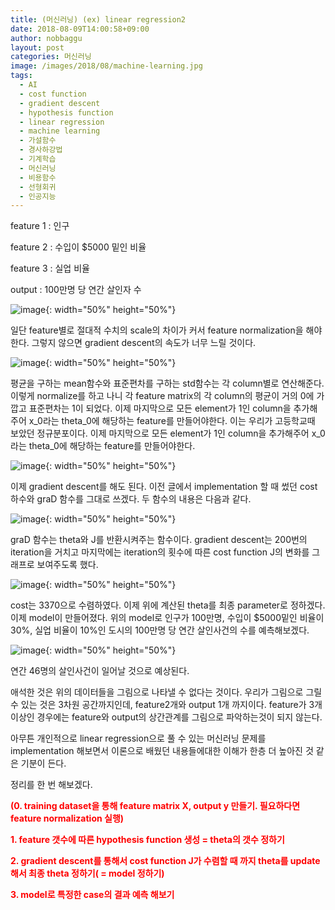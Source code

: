 ```yaml
---
title: (머신러닝) (ex) linear regression2
date: 2018-08-09T14:00:58+09:00
author: nobbaggu
layout: post
categories: 머신러닝
image: /images/2018/08/machine-learning.jpg
tags:
  - AI
  - cost function
  - gradient descent
  - hypothesis function
  - linear regression
  - machine learning
  - 가설함수
  - 경사하강법
  - 기계학습
  - 머신러닝
  - 비용함수
  - 선형회귀
  - 인공지능
---
```

feature 1 : 인구

feature 2 : 수입이 $5000 밑인 비율

feature 3 : 실업 비율

output : 100만명 당 연간 살인자 수

![image](https://nobbaggu.github.io/images/2018/08/1-2.png){: width="50%" height="50%"}

일단 feature별로 절대적 수치의 scale의 차이가 커서 feature normalization을 해야한다. 그렇지 않으면 gradient descent의 속도가 너무 느릴 것이다.

![image](https://nobbaggu.github.io/images/2018/08/1-3.png){: width="50%" height="50%"}

평균을 구하는 mean함수와 표준편차를 구하는 std함수는 각 column별로 연산해준다. 이렇게 normalize를 하고 나니 각 feature matrix의 각 column의 평균이 거의 0에 가깝고 표준편차는 1이 되었다. 이제 마지막으로 모든 element가 1인 column을 추가해주어 x\_0라는 theta\_0에 해당하는 feature를 만들어야한다. 이는 우리가 고등학교때 보았던 정규분포이다. 이제 마지막으로 모든 element가 1인 column을 추가해주어 x\_0라는 theta\_0에 해당하는 feature를 만들어야한다.

![image](https://nobbaggu.github.io/images/2018/08/1-4.png){: width="50%" height="50%"}

이제 gradient descent를 해도 된다. 이전 글에서 implementation 할 때 썼던 cost 하수와 graD 함수를 그대로 쓰겠다. 두 함수의 내용은 다음과 같다.

![image](https://nobbaggu.github.io/images/2018/08/1-5.png){: width="50%" height="50%"}

graD 함수는 theta와 J를 반환시켜주는 함수이다. gradient descent는 200번의 iteration을 거치고 마지막에는 iteration의 횟수에 따른 cost function J의 변화를 그래프로 보여주도록 했다.

![image](https://nobbaggu.github.io/images/2018/08/1-6.png){: width="50%" height="50%"}

cost는 3370으로 수렴하였다. 이제 위에 계산된 theta를 최종 parameter로 정하겠다. 이제 model이 만들어졌다. 위의 model로 인구가 100만명, 수입이 $5000밑인 비율이 30%, 실업 비율이 10%인 도시의 100만명 당 연간 살인사건의 수를 예측해보겠다.

![image](https://nobbaggu.github.io/images/2018/08/1-4.jpg){: width="50%" height="50%"}

연간 46명의 살인사건이 일어날 것으로 예상된다.

애석한 것은 위의 데이터들을 그림으로 나타낼 수 없다는 것이다. 우리가 그림으로 그릴 수 있는 것은 3차원 공간까지인데, feature2개와 output 1개 까지이다. feature가 3개 이상인 경우에는 feature와 output의 상간관계를 그림으로 파악하는것이 되지 않는다.

아무튼 개인적으로 linear regression으로 풀 수 있는 머신러닝 문제를 implementation 해보면서 이론으로 배웠던 내용들에대한 이해가 한층 더 높아진 것 같은 기분이 든다.

정리를 한 번 해보겠다.

<span style="color: #ff0000;"><strong>(0. training dataset을 통해 feature matrix X, output y 만들기. 필요하다면 feature normalization 실행)</strong></span>

<span style="color: #ff0000;"><strong>1. feature 갯수에 따른 hypothesis function 생성 = theta의 갯수 정하기</strong></span>

<span style="color: #ff0000;"><strong>2. gradient descent를 통해서 cost function J가 수렴할 때 까지 theta를 update해서 최종 theta 정하기( = model 정하기)</strong></span>

<span style="color: #ff0000;"><strong>3. model로 특정한 case의 결과 예측 해보기</strong></span>